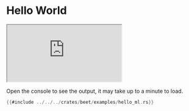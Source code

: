 # Hello World

<iframe src="https://storage.googleapis.com/beet-examples/hello_ml/index.html"></iframe>

Open the console to see the output, it may take up to a minute to load.

```rust
{{#include ../../../crates/beet/examples/hello_ml.rs}}
```